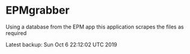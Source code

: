 # EPMgrabber
Using a database from the EPM app this application scrapes the files as required


Latest backup: Sun Oct 6 22:12:02 UTC 2019
